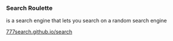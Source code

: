 ### Search Roulette
is a search engine that lets you search on a random search engine

[777search.github.io/search](https://777search.github.io/search/)
